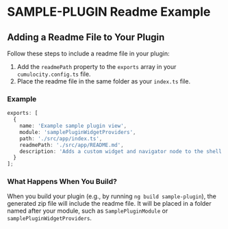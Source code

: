 # SAMPLE-PLUGIN Readme Example

## Adding a Readme File to Your Plugin

Follow these steps to include a readme file in your plugin:

1. Add the `readmePath` property to the `exports` array in your `cumulocity.config.ts` file.
2. Place the readme file in the same folder as your `index.ts` file.

### Example

```ts
exports: [
  {
    name: 'Example sample plugin view',
    module: 'samplePluginWidgetProviders',
    path: './src/app/index.ts',
    readmePath: './src/app/README.md',
    description: 'Adds a custom widget and navigator node to the shell application'
  }
];
```

### What Happens When You Build?

When you build your plugin (e.g., by running `ng build sample-plugin`), the generated zip file will include the readme file. It will be placed in a folder named after your module, such as `SamplePluginModule` or `samplePluginWidgetProviders`.
